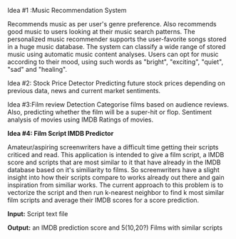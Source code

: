 Idea #1 :Music Recommendation System


Recommends music as per user's genre preference. Also recommends good music to users looking at their music search patterns. The personalized music recommender supports the user-favorite songs stored in a huge music database. The system can classify a wide range of stored music using automatic music content analyses. Users can opt for music according to their mood, using such words as "bright", "exciting", "quiet", "sad" and "healing".


Idea #2: Stock Price Detector
Predicting future stock prices depending on previous data, news and current market sentiments.


Idea #3:Film review Detection
Categorise films based on audience reviews. Also, predicting whether the film will be a super-hit or flop. Sentiment analysis of movies using IMDB Ratings of movies.

**Idea #4: Film Script IMDB Predictor** 

Amateur/aspiring screenwriters have a difficult time getting their scripts criticed and read. This application is intended to give a film script, a IMDB score and scripts that are most similar to it that have already in the IMDB database based on it's similiarity to films. So screenwriters have a slight insight into how their scripts compare to works already out there and gain inspiration from similiar works. The current approach to this problem is to vectorize the script and then run k-nearest neighbor to find k most similar film scripts and average their IMDB scores for a score prediction.

**Input:** Script text file

**Output:** an IMDB prediction score and 5(10,20?) Films with similar scripts
